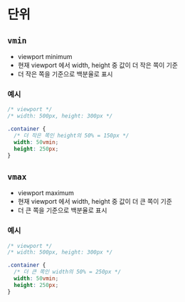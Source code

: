 # 단위

## `vmin`

- viewport minimum
- 현재 viewport 에서 width, height 중 값이 더 작은 쪽이 기준
- 더 작은 쪽을 기준으로 백분율로 표시

### 예시

```css
/* viewport */
/* width: 500px, height: 300px */

.container {
  /* 더 작은 쪽인 height의 50% = 150px */
  width: 50vmin;
  height: 250px;
}
```

## `vmax`

- viewport maximum
- 현재 viewport 에서 width, height 중 값이 더 큰 쪽이 기준
- 더 큰 쪽을 기준으로 백분율로 표시

### 예시

```css
/* viewport */
/* width: 500px, height: 300px */

.container {
  /* 더 큰 쪽인 width의 50% = 250px */
  width: 50vmin;
  height: 250px;
}
```
